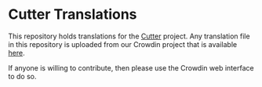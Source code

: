 # Cutter Translations

This repository holds translations for the [Cutter](https://github.com/radareorg/cutter)
project.
Any translation file in this repository is uploaded from our Crowdin project that
is available [here](https://crowdin.com/project/cutter).

If anyone is willing to contribute, then please use the Crowdin web interface to do so.

